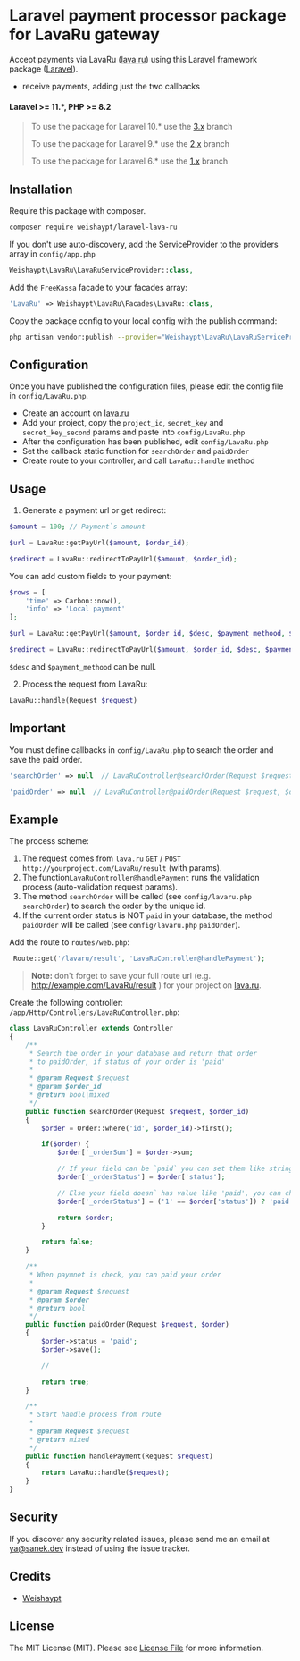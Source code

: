 # Laravel payment processor package for LavaRu gateway

Accept payments via LavaRu ([lava.ru](https://lava.ru/)) using this Laravel framework package ([Laravel](https://laravel.com)).

- receive payments, adding just the two callbacks

#### Laravel >= 11.*, PHP >= 8.2
> To use the package for Laravel 10.* use the [3.x](https://github.com/Weishaypt/laravel-lava-ru/tree/3.x) branch
> 
> To use the package for Laravel 9.* use the [2.x](https://github.com/Weishaypt/laravel-lava-ru/tree/2.x) branch
> 
> To use the package for Laravel 6.* use the [1.x](https://github.com/Weishaypt/laravel-lava-ru/tree/1.x) branch
## Installation

Require this package with composer.

``` bash
composer require weishaypt/laravel-lava-ru
```

If you don't use auto-discovery, add the ServiceProvider to the providers array in `config/app.php`

```php
Weishaypt\LavaRu\LavaRuServiceProvider::class,
```

Add the `FreeKassa` facade to your facades array:

```php
'LavaRu' => Weishaypt\LavaRu\Facades\LavaRu::class,
```

Copy the package config to your local config with the publish command:
``` bash
php artisan vendor:publish --provider="Weishaypt\LavaRu\LavaRuServiceProvider"
```

## Configuration

Once you have published the configuration files, please edit the config file in `config/LavaRu.php`.

- Create an account on [lava.ru](lava.ru)
- Add your project, copy the `project_id`, `secret_key` and `secret_key_second` params and paste into `config/LavaRu.php`
- After the configuration has been published, edit `config/LavaRu.php`
- Set the callback static function for `searchOrder` and `paidOrder`
- Create route to your controller, and call `LavaRu::handle` method
 
## Usage

1) Generate a payment url or get redirect:

```php
$amount = 100; // Payment`s amount

$url = LavaRu::getPayUrl($amount, $order_id);

$redirect = LavaRu::redirectToPayUrl($amount, $order_id);
```

You can add custom fields to your payment:

```php
$rows = [
    'time' => Carbon::now(),
    'info' => 'Local payment'
];

$url = LavaRu::getPayUrl($amount, $order_id, $desc, $payment_methood, $rows);

$redirect = LavaRu::redirectToPayUrl($amount, $order_id, $desc, $payment_methood, $rows);
```

`$desc` and `$payment_methood` can be null.

2) Process the request from LavaRu:
``` php
LavaRu::handle(Request $request)
```

## Important

You must define callbacks in `config/LavaRu.php` to search the order and save the paid order.


``` php
'searchOrder' => null  // LavaRuController@searchOrder(Request $request)
```

``` php
'paidOrder' => null  // LavaRuController@paidOrder(Request $request, $order)
```

## Example

The process scheme:

1. The request comes from `lava.ru` `GET` / `POST` `http://yourproject.com/LavaRu/result` (with params).
2. The function`LavaRuController@handlePayment` runs the validation process (auto-validation request params).
3. The method `searchOrder` will be called (see `config/lavaru.php` `searchOrder`) to search the order by the unique id.
4. If the current order status is NOT `paid` in your database, the method `paidOrder` will be called (see `config/lavaru.php` `paidOrder`).

Add the route to `routes/web.php`:
``` php
 Route::get('/lavaru/result', 'LavaRuController@handlePayment');
```

> **Note:**
don't forget to save your full route url (e.g. http://example.com/LavaRu/result ) for your project on [lava.ru](lava.ru).

Create the following controller: `/app/Http/Controllers/LavaRuController.php`:

``` php
class LavaRuController extends Controller
{
    /**
     * Search the order in your database and return that order
     * to paidOrder, if status of your order is 'paid'
     *
     * @param Request $request
     * @param $order_id
     * @return bool|mixed
     */
    public function searchOrder(Request $request, $order_id)
    {
        $order = Order::where('id', $order_id)->first();

        if($order) {
            $order['_orderSum'] = $order->sum;

            // If your field can be `paid` you can set them like string
            $order['_orderStatus'] = $order['status'];

            // Else your field doesn` has value like 'paid', you can change this value
            $order['_orderStatus'] = ('1' == $order['status']) ? 'paid' : false;

            return $order;
        }

        return false;
    }

    /**
     * When paymnet is check, you can paid your order
     *
     * @param Request $request
     * @param $order
     * @return bool
     */
    public function paidOrder(Request $request, $order)
    {
        $order->status = 'paid';
        $order->save();

        //

        return true;
    }

    /**
     * Start handle process from route
     *
     * @param Request $request
     * @return mixed
     */
    public function handlePayment(Request $request)
    {
        return LavaRu::handle($request);
    }
}
```

## Security

If you discover any security related issues, please send me an email at ya@sanek.dev instead of using the issue tracker.

## Credits

- [Weishaypt](https://github.com/Weishaypt)
## License

The MIT License (MIT). Please see [License File](LICENSE.md) for more information.
